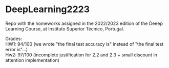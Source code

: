 # DeepLearning2223

Repo with the homeworks assigned in the 2022/2023 edition of the Deeep Learning Course, at Instituto Superior Técnico, Portugal.

Grades:<br /> 
HW1: 94/100 (we wrote "the final test accuracy is" instead of "the final test error is"...)<br /> 
Hw2: 97/100 (incomplete justification for 2.2 and 2.3 + small discount in attention implementation)
